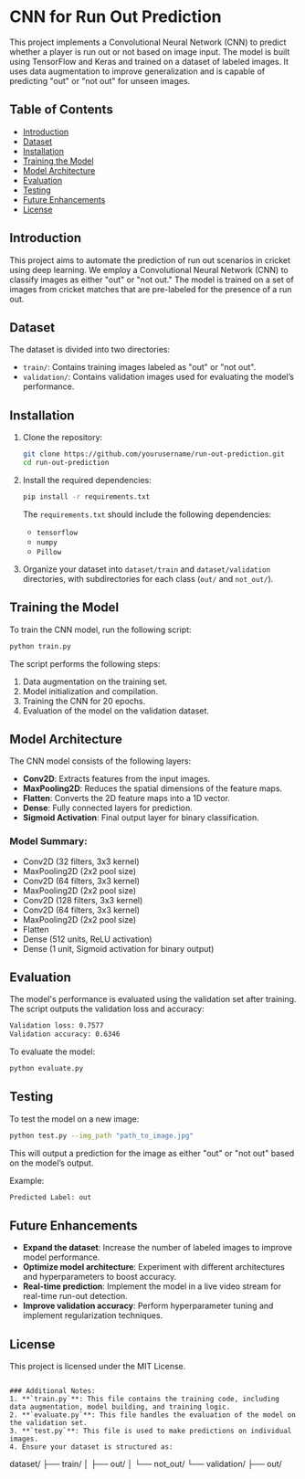 

# CNN for Run Out Prediction

This project implements a Convolutional Neural Network (CNN) to predict whether a player is run out or not based on image input. The model is built using TensorFlow and Keras and trained on a dataset of labeled images. It uses data augmentation to improve generalization and is capable of predicting "out" or "not out" for unseen images.

## Table of Contents
- [Introduction](#introduction)
- [Dataset](#dataset)
- [Installation](#installation)
- [Training the Model](#training-the-model)
- [Model Architecture](#model-architecture)
- [Evaluation](#evaluation)
- [Testing](#testing)
- [Future Enhancements](#future-enhancements)
- [License](#license)

## Introduction

This project aims to automate the prediction of run out scenarios in cricket using deep learning. We employ a Convolutional Neural Network (CNN) to classify images as either "out" or "not out." The model is trained on a set of images from cricket matches that are pre-labeled for the presence of a run out.

## Dataset

The dataset is divided into two directories:
- `train/`: Contains training images labeled as "out" or "not out".
- `validation/`: Contains validation images used for evaluating the model’s performance.

## Installation

1. Clone the repository:
   ```bash
   git clone https://github.com/yourusername/run-out-prediction.git
   cd run-out-prediction
   ```

2. Install the required dependencies:
   ```bash
   pip install -r requirements.txt
   ```

   The `requirements.txt` should include the following dependencies:
   - `tensorflow`
   - `numpy`
   - `Pillow`

3. Organize your dataset into `dataset/train` and `dataset/validation` directories, with subdirectories for each class (`out/` and `not_out/`).

## Training the Model

To train the CNN model, run the following script:
```bash
python train.py
```

The script performs the following steps:
1. Data augmentation on the training set.
2. Model initialization and compilation.
3. Training the CNN for 20 epochs.
4. Evaluation of the model on the validation dataset.

## Model Architecture

The CNN model consists of the following layers:
- **Conv2D**: Extracts features from the input images.
- **MaxPooling2D**: Reduces the spatial dimensions of the feature maps.
- **Flatten**: Converts the 2D feature maps into a 1D vector.
- **Dense**: Fully connected layers for prediction.
- **Sigmoid Activation**: Final output layer for binary classification.

### Model Summary:
- Conv2D (32 filters, 3x3 kernel)
- MaxPooling2D (2x2 pool size)
- Conv2D (64 filters, 3x3 kernel)
- MaxPooling2D (2x2 pool size)
- Conv2D (128 filters, 3x3 kernel)
- Conv2D (64 filters, 3x3 kernel)
- MaxPooling2D (2x2 pool size)
- Flatten
- Dense (512 units, ReLU activation)
- Dense (1 unit, Sigmoid activation for binary output)

## Evaluation

The model's performance is evaluated using the validation set after training. The script outputs the validation loss and accuracy:

```bash
Validation loss: 0.7577
Validation accuracy: 0.6346
```

To evaluate the model:
```bash
python evaluate.py
```

## Testing

To test the model on a new image:
```bash
python test.py --img_path "path_to_image.jpg"
```

This will output a prediction for the image as either "out" or "not out" based on the model’s output.

Example:
```bash
Predicted Label: out
```

## Future Enhancements

- **Expand the dataset**: Increase the number of labeled images to improve model performance.
- **Optimize model architecture**: Experiment with different architectures and hyperparameters to boost accuracy.
- **Real-time prediction**: Implement the model in a live video stream for real-time run-out detection.
- **Improve validation accuracy**: Perform hyperparameter tuning and implement regularization techniques.

## License

This project is licensed under the MIT License.
```

### Additional Notes:
1. **`train.py`**: This file contains the training code, including data augmentation, model building, and training logic.
2. **`evaluate.py`**: This file handles the evaluation of the model on the validation set.
3. **`test.py`**: This file is used to make predictions on individual images.
4. Ensure your dataset is structured as:
   ```
   dataset/
     ├── train/
     │   ├── out/
     │   └── not_out/
     └── validation/
         ├── out/
